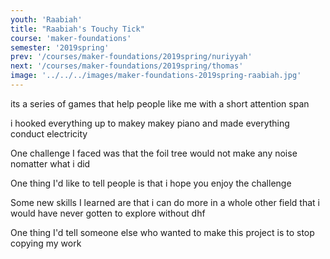 ```yaml
---
youth: 'Raabiah'
title: "Raabiah's Touchy Tick"
course: 'maker-foundations'
semester: '2019spring'
prev: '/courses/maker-foundations/2019spring/nuriyyah'
next: '/courses/maker-foundations/2019spring/thomas'
image: '../../../images/maker-foundations-2019spring-raabiah.jpg'
---
```


its a series of games that help people like me with a short attention span

i hooked everything up to makey makey piano and made everything conduct electricity

One challenge I faced was that the foil tree would not make any noise nomatter what i did

One thing I'd like to tell people is that i hope you enjoy the challenge

Some new skills I learned are that i can do more in a whole other field that i would have never gotten to explore without dhf

One thing I'd tell someone else who wanted to make this project is to stop copying my work

